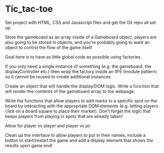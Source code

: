 # Tic_tac-toe

Set project with HTML, CSS and Javascript files and get the Git repo all set up.

Store the gameboard as an array inside of a Gameboard object, players are also going to be stored in objects, and you’re probably going to want an object to control the flow of the game itself.

Goal here is to have as little global code as possible using factories. 

If you only need a single instance of something (e.g. the gameboard, the displayController etc.) then wrap the factory inside an IIFE (module pattern) so it cannot be reused to create additional instances.

Create an object that will handle the display/DOM logic. Write a function that will render the contents of the gameboard array to the webpage.

Write the functions that allow players to add marks to a specific spot on the board by interacting with the appropriate DOM elements (e.g. letting players click on a board square to place their marker). Don’t forget the logic that keeps players from playing in spots that are already taken!

Allow for player vs player and player vs pc

Clean up the interface to allow players to put in their names, include a button to start/restart the game and add a display element that shows the results upon game end!